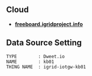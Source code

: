 Cloud
--------------------------

* **[freeboard.igridproject.info](http://freeboard.igridproject.info)**

Data Source Setting
--------------------------

```
TYPE        : Dweet.io
NAME        : kb01
THING NAME  : igrid-iotgw-kb01
```